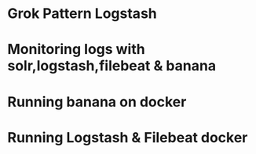 # Grok Pattern Logstash
# Monitoring logs with solr,logstash,filebeat & banana
# Running banana on docker
# Running Logstash & Filebeat docker